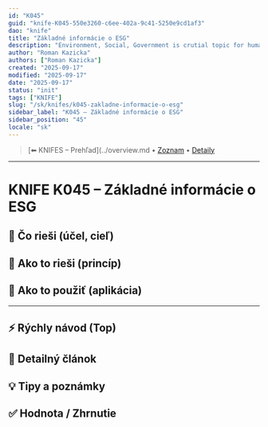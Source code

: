 ```yaml
---
id: "K045"
guid: "knife-K045-550e3260-c6ee-402a-9c41-5250e9cd1af3"
dao: "knife"
title: "Základné informácie o ESG"
description: "Environment, Social, Government is crutial topic for human being survival. It is important to understand  the background"
author: "Roman Kazicka"
authors: ["Roman Kazicka"]
created: "2025-09-17"
modified: "2025-09-17"
date: "2025-09-17"
status: "init"
tags: ["KNIFE"]
slug: "/sk/knifes/k045-zakladne-informacie-o-esg"
sidebar_label: "K045 – Základné informácie o ESG"
sidebar_position: "45"
locale: "sk"
---
```

<!-- body:start -->

<!-- nav:knifes -->
> [⬅ KNIFES – Prehľad](../overview.md • [Zoznam](../KNIFE_Overview_List.md) • [Detaily](../KNIFE_Overview_Details.md)
---
# KNIFE K045 – Základné informácie o ESG

## 🎯 Čo rieši (účel, cieľ)

## 🧩 Ako to rieši (princíp)

## 🧪 Ako to použiť (aplikácia)

---

## ⚡ Rýchly návod (Top)

## 📜 Detailný článok

## 💡 Tipy a poznámky

## ✅ Hodnota / Zhrnutie
